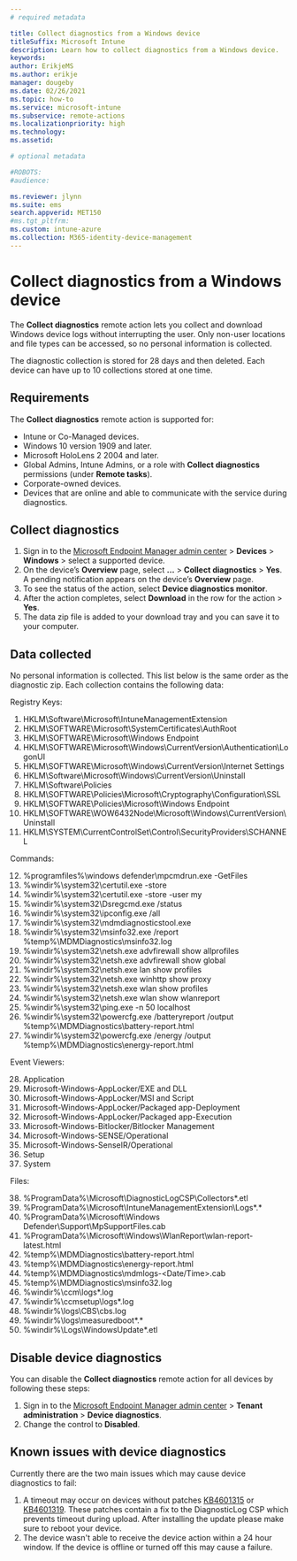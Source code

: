```yaml
---
# required metadata

title: Collect diagnostics from a Windows device
titleSuffix: Microsoft Intune
description: Learn how to collect diagnostics from a Windows device.
keywords:
author: ErikjeMS
ms.author: erikje
manager: dougeby
ms.date: 02/26/2021
ms.topic: how-to
ms.service: microsoft-intune
ms.subservice: remote-actions
ms.localizationpriority: high
ms.technology:
ms.assetid: 

# optional metadata

#ROBOTS:
#audience:

ms.reviewer: jlynn
ms.suite: ems
search.appverid: MET150
#ms.tgt_pltfrm:
ms.custom: intune-azure
ms.collection: M365-identity-device-management
---
```


# Collect diagnostics from a Windows device

The **Collect diagnostics** remote action lets you collect and download Windows device logs without interrupting the user. Only non-user locations and file types can be accessed, so no personal information is collected.

The diagnostic collection is stored for 28 days and then deleted. Each device can have up to 10 collections stored at one time.

## Requirements

The **Collect diagnostics** remote action is supported for:
- Intune or Co-Managed devices.
- Windows 10 version 1909 and later.
- Microsoft HoloLens 2 2004 and later.
- Global Admins, Intune Admins, or a role with **Collect diagnostics** permissions (under **Remote tasks**).
- Corporate-owned devices.
- Devices that are online and able to communicate with the service during diagnostics.

## Collect diagnostics

1. Sign in to the [Microsoft Endpoint Manager admin center](https://go.microsoft.com/fwlink/?linkid=2109431) > **Devices** > **Windows** > select a supported device.
2. On the device’s **Overview** page, select **…** >  **Collect diagnostics** > **Yes**. A pending notification appears on the device’s **Overview** page.
3. To see the status of the action, select **Device diagnostics monitor**.
4. After the  action completes, select **Download** in the row for the action > **Yes**.
5. The data zip file is added to your download tray and you can save it to your computer.

## Data collected

No personal information is collected. This list below is the same order as the diagnostic zip.  Each collection contains the following data:

Registry Keys:

1. HKLM\Software\Microsoft\IntuneManagementExtension
2. HKLM\SOFTWARE\Microsoft\SystemCertificates\AuthRoot
3. HKLM\SOFTWARE\Microsoft\Windows Endpoint
4. HKLM\SOFTWARE\Microsoft\Windows\CurrentVersion\Authentication\LogonUI
5. HKLM\SOFTWARE\Microsoft\Windows\CurrentVersion\Internet Settings
6. HKLM\Software\Microsoft\Windows\CurrentVersion\Uninstall
7. HKLM\Software\Policies
8. HKLM\SOFTWARE\Policies\Microsoft\Cryptography\Configuration\SSL
9. HKLM\SOFTWARE\Policies\Microsoft\Windows Endpoint
10. HKLM\SOFTWARE\WOW6432Node\Microsoft\Windows\CurrentVersion\Uninstall
11. HKLM\SYSTEM\CurrentControlSet\Control\SecurityProviders\SCHANNEL

Commands:

12. %programfiles%\windows defender\mpcmdrun.exe -GetFiles
13. %windir%\system32\certutil.exe -store
14. %windir%\system32\certutil.exe -store -user my
15. %windir%\system32\Dsregcmd.exe /status
16. %windir%\system32\ipconfig.exe /all
17. %windir%\system32\mdmdiagnosticstool.exe 
18. %windir%\system32\msinfo32.exe /report %temp%\MDMDiagnostics\msinfo32.log
19. %windir%\system32\netsh.exe advfirewall show allprofiles
20. %windir%\system32\netsh.exe advfirewall show global
21. %windir%\system32\netsh.exe lan show profiles
22. %windir%\system32\netsh.exe winhttp show proxy
23. %windir%\system32\netsh.exe wlan show profiles
24. %windir%\system32\netsh.exe wlan show wlanreport
25. %windir%\system32\ping.exe -n 50 localhost
26. %windir%\system32\powercfg.exe /batteryreport /output %temp%\MDMDiagnostics\battery-report.html
27. %windir%\system32\powercfg.exe /energy /output %temp%\MDMDiagnostics\energy-report.html

Event Viewers:

28. Application
29. Microsoft-Windows-AppLocker/EXE and DLL
30. Microsoft-Windows-AppLocker/MSI and Script
31. Microsoft-Windows-AppLocker/Packaged app-Deployment
32. Microsoft-Windows-AppLocker/Packaged app-Execution
33. Microsoft-Windows-Bitlocker/Bitlocker Management
34. Microsoft-Windows-SENSE/Operational
35. Microsoft-Windows-SenseIR/Operational
36. Setup
37. System

Files:

38. %ProgramData%\Microsoft\DiagnosticLogCSP\Collectors\*.etl
40. %ProgramData%\Microsoft\IntuneManagementExtension\Logs\*.*
41. %ProgramData%\Microsoft\Windows Defender\Support\MpSupportFiles.cab
42. %ProgramData%\Microsoft\Windows\WlanReport\wlan-report-latest.html
43. %temp%\MDMDiagnostics\battery-report.html
44. %temp%\MDMDiagnostics\energy-report.html
45. %temp%\MDMDiagnostics\mdmlogs-<Date/Time>.cab
46. %temp%\MDMDiagnostics\msinfo32.log
47. %windir%\ccm\logs\*.log
48. %windir%\ccmsetup\logs\*.log
49. %windir%\logs\CBS\cbs.log
50. %windir%\logs\measuredboot\*.*
51. %windir%\Logs\WindowsUpdate\*.etl

## Disable device diagnostics
You can disable the **Collect diagnostics** remote action for all devices by following these steps:
1.	Sign in to the [Microsoft Endpoint Manager admin center](https://go.microsoft.com/fwlink/?linkid=2109431) > **Tenant administration** > **Device diagnostics**.
2.	Change the control to **Disabled**.

## Known issues with device diagnostics
Currently there are the two main issues which may cause device diagnostics to fail:  
1. A timeout may occur on devices without patches [KB4601315](https://support.microsoft.com/topic/february-9-2021-kb4601315-os-build-18363-1377-bdd71d2f-6729-e22a-3150-64324e4ab954) or [KB4601319](https://support.microsoft.com/topic/february-9-2021-kb4601319-os-builds-19041-804-and-19042-804-87fc8417-4a81-0ebb-5baa-40cfab2fbfde).  These patches contain a fix to the DiagnosticLog CSP which prevents timeout during upload.  After installing the update please make sure to reboot your device.
2. The device wasn't able to receive the device action within a 24 hour window.  If the device is offline or turned off this may cause a failure.
